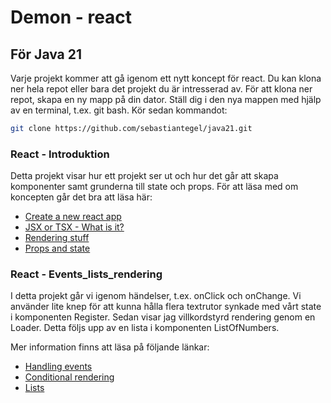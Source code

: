 # Demon - react

## För Java 21

Varje projekt kommer att gå igenom ett nytt koncept för react. Du kan klona ner hela repot eller bara det projekt du är intresserad av.
För att klona ner repot, skapa en ny mapp på din dator. Ställ dig i den nya mappen med hjälp av en terminal, t.ex. git bash. Kör sedan kommandot:

```sh
git clone https://github.com/sebastiantegel/java21.git
```

### React - Introduktion

Detta projekt visar hur ett projekt ser ut och hur det går att skapa komponenter samt grunderna till state och props.
För att läsa med om koncepten går det bra att läsa här:

- [Create a new react app](https://reactjs.org/docs/create-a-new-react-app.html)
- [JSX or TSX - What is it?](https://reactjs.org/docs/introducing-jsx.html)
- [Rendering stuff](https://reactjs.org/docs/rendering-elements.html)
- [Props and state](https://reactjs.org/docs/components-and-props.html)

### React - Events_lists_rendering

I detta projekt går vi igenom händelser, t.ex. onClick och onChange. Vi använder lite knep för att kunna hålla flera textrutor synkade med vårt state i komponenten Register. 
Sedan visar jag villkordstyrd rendering genom en Loader. Detta följs upp av en lista i komponenten ListOfNumbers.

Mer information finns att läsa på följande länkar:

- [Handling events](https://reactjs.org/docs/handling-events.html)
- [Conditional rendering](https://reactjs.org/docs/conditional-rendering.html)
- [Lists](https://reactjs.org/docs/lists-and-keys.html)
